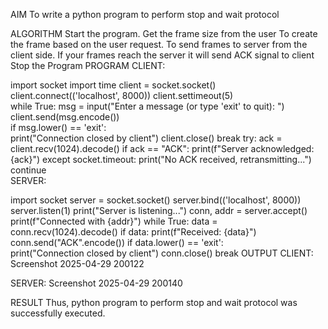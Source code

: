 AIM
To write a python program to perform stop and wait protocol

ALGORITHM
Start the program.
Get the frame size from the user
To create the frame based on the user request.
To send frames to server from the client side.
If your frames reach the server it will send ACK signal to client
Stop the Program
PROGRAM
CLIENT:

import socket
import time
client = socket.socket()
client.connect(('localhost', 8000))
client.settimeout(5)  
while True:
    msg = input("Enter a message (or type 'exit' to quit): ")
    client.send(msg.encode())  
    if msg.lower() == 'exit':  
        print("Connection closed by client")
        client.close()
        break
    try:
        ack = client.recv(1024).decode()
        if ack == "ACK":
            print(f"Server acknowledged: {ack}")
    except socket.timeout:
        print("No ACK received, retransmitting...")
        continue  
SERVER:

import socket
server = socket.socket()
server.bind(('localhost', 8000))
server.listen(1)
print("Server is listening...")
conn, addr = server.accept()
print(f"Connected with {addr}")
while True:
    data = conn.recv(1024).decode()
    if data:
        print(f"Received: {data}")
        conn.send("ACK".encode())
        if data.lower() == 'exit':  
            print("Connection closed by client")
            conn.close()
            break
OUTPUT
CLIENT: Screenshot 2025-04-29 200122

SERVER: Screenshot 2025-04-29 200140

RESULT
Thus, python program to perform stop and wait protocol was successfully executed.
